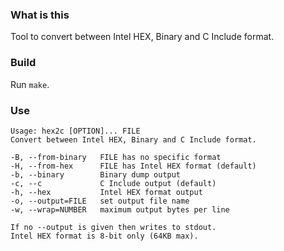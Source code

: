 ### What is this

Tool to convert between Intel HEX, Binary and C Include format.

### Build

Run `make`.

### Use

```
Usage: hex2c [OPTION]... FILE
Convert between Intel HEX, Binary and C Include format.

-B, --from-binary   FILE has no specific format
-H, --from-hex      FILE has Intel HEX format (default)
-b, --binary        Binary dump output
-c, --c             C Include output (default)
-h, --hex           Intel HEX format output
-o, --output=FILE   set output file name
-w, --wrap=NUMBER   maximum output bytes per line

If no --output is given then writes to stdout.
Intel HEX format is 8-bit only (64KB max).
```
